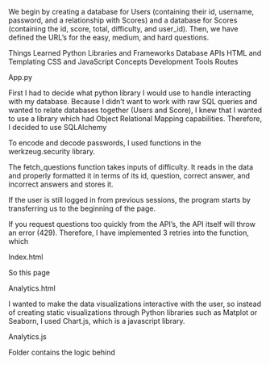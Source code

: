 
We begin by creating a database for Users (containing their id, username, password, and a relationship with Scores) and a database for Scores (containing the id, score, total, difficulty, and user_id). Then, we have defined the URL’s for the easy, medium, and hard questions.

Things Learned
Python Libraries and Frameworks
Database
APIs
HTML and Templating
CSS and JavaScript
Concepts
Development Tools
Routes





App.py

First I had to decide what python library I would use to handle interacting with my database. Because I didn’t want to work with raw SQL queries and wanted to relate databases together (Users and Score), I knew that I wanted to use a library which had Object Relational Mapping capabilities. Therefore, I decided to use SQLAlchemy

To encode and decode passwords, I used functions in the werkzeug.security library.

The fetch_questions function takes inputs of difficulty. It reads in the data and properly formatted it in terms of its id, question, correct answer, and incorrect answers and stores it.

If the user is still logged in from previous sessions, the program starts by transferring us to the beginning of the page. 

If you request questions too quickly from the API’s, the API itself will throw an error (429). Therefore, I have implemented 3 retries into the function, which 

Index.html

So this page

Analytics.html

I wanted to make the data visualizations interactive with the user, so instead of creating static visualizations through Python libraries such as Matplot or Seaborn, I used Chart.js, which is a javascript library. 



Analytics.js

Folder contains the logic behind 
